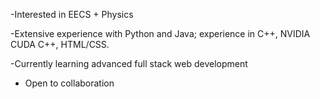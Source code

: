 -Interested in EECS + Physics

-Extensive experience with Python and Java; experience in C++, NVIDIA CUDA C++, HTML/CSS.

-Currently learning advanced full stack web development

- Open to collaboration
